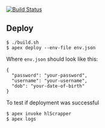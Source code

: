 [![Build Status](https://travis-ci.org/lukasz-kaniowski/finance-monkey.svg?branch=master)](https://travis-ci.org/lukasz-kaniowski/finance-monkey)

## Deploy

    $ ./build.sh
    $ apex deploy --env-file env.json
    
Where `env.json` should look like this:

    {
      "password": "your-password",
      "username": "your-username",
      "dob": "your-date-of-birth"
    }
    
To test if deployment was successful

    $ apex invoke hlScrapper
    $ apex logs

